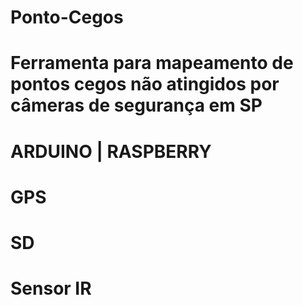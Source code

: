 # Ponto-Cegos
# Ferramenta para mapeamento de pontos cegos não atingidos por câmeras de segurança em SP
# ARDUINO | RASPBERRY
# GPS
# SD
# Sensor IR
